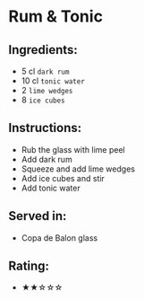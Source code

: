 # Rum & Tonic

## Ingredients:
- 5 cl `dark rum`
- 10 cl `tonic water`
- 2 `lime wedges`
- 8 `ice cubes`

## Instructions:
- Rub the glass with lime peel
- Add dark rum
- Squeeze and add lime wedges
- Add ice cubes and stir
- Add tonic water

## Served in:
- Copa de Balon glass

## Rating:
- ★★☆☆☆